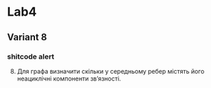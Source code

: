# Lab4
## Variant 8
### shitcode alert

8) Для графа визначити скільки у середньому ребер містять його неациклічні компоненти зв’язності.

